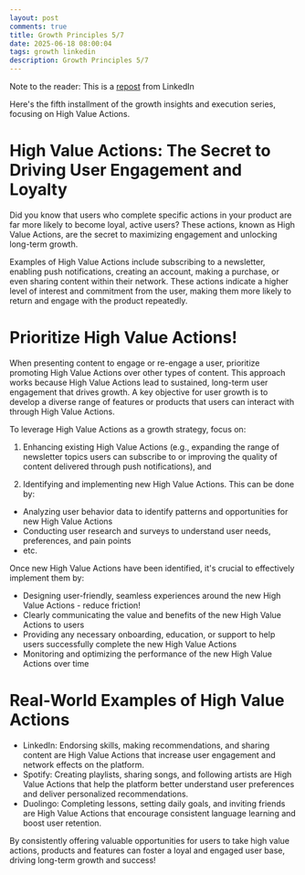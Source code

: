 ```yaml
---
layout: post
comments: true
title: Growth Principles 5/7
date: 2025-06-18 08:00:04
tags: growth linkedin
description: Growth Principles 5/7
---
```


Note to the reader: This is a [repost](https://www.linkedin.com/posts/yewjinlim_heres-the-fifth-installment-of-the-growth-activity-7179672295085408256-An8s?utm_source=share&utm_medium=member_desktop&rcm=ACoAAAD4xmMBhqAf0RkmEot2NJkJA3gvq31H7Os) from LinkedIn

Here's the fifth installment of the growth insights and execution series, focusing on High Value Actions.

# High Value Actions: The Secret to Driving User Engagement and Loyalty

Did you know that users who complete specific actions in your product are far more likely to become loyal, active users? These actions, known as High Value Actions, are the secret to maximizing engagement and unlocking long-term growth.

Examples of High Value Actions include subscribing to a newsletter, enabling push notifications, creating an account, making a purchase, or even sharing content within their network. These actions indicate a higher level of interest and commitment from the user, making them more likely to return and engage with the product repeatedly.

# Prioritize High Value Actions!

When presenting content to engage or re-engage a user, prioritize promoting High Value Actions over other types of content. This approach works because High Value Actions lead to sustained, long-term user engagement that drives growth. A key objective for user growth is to develop a diverse range of features or products that users can interact with through High Value Actions.

To leverage High Value Actions as a growth strategy, focus on:

1. Enhancing existing High Value Actions (e.g., expanding the range of newsletter topics users can subscribe to or improving the quality of content delivered through push notifications), and

2. Identifying and implementing new High Value Actions. This can be done by:

- Analyzing user behavior data to identify patterns and opportunities for new High Value Actions
- Conducting user research and surveys to understand user needs, preferences, and pain points
- etc.

Once new High Value Actions have been identified, it's crucial to effectively implement them by:

- Designing user-friendly, seamless experiences around the new High Value Actions - reduce friction!
- Clearly communicating the value and benefits of the new High Value Actions to users
- Providing any necessary onboarding, education, or support to help users successfully complete the new High Value Actions
- Monitoring and optimizing the performance of the new High Value Actions over time

# Real-World Examples of High Value Actions

- LinkedIn: Endorsing skills, making recommendations, and sharing content are High Value Actions that increase user engagement and network effects on the platform.
- Spotify: Creating playlists, sharing songs, and following artists are High Value Actions that help the platform better understand user preferences and deliver personalized recommendations.
- Duolingo: Completing lessons, setting daily goals, and inviting friends are High Value Actions that encourage consistent language learning and boost user retention.

By consistently offering valuable opportunities for users to take high value actions, products and features can foster a loyal and engaged user base, driving long-term growth and success!
